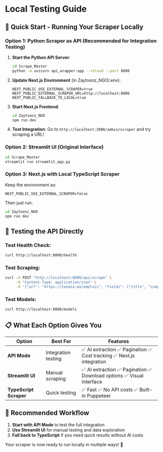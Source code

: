 # Local Testing Guide

## 🚀 Quick Start - Running Your Scraper Locally

### Option 1: Python Scraper as API (Recommended for Integration Testing)

1. **Start the Python API Server**:
   ```bash
   cd Scrape_Master
   python -m uvicorn api_wrapper:app --reload --port 8000
   ```

2. **Update Next.js Environment** (in Zaytoonz_NGO/.env):
   ```env
   NEXT_PUBLIC_USE_EXTERNAL_SCRAPER=true
   NEXT_PUBLIC_EXTERNAL_SCRAPER_URL=http://localhost:8000
   NEXT_PUBLIC_FALLBACK_TO_LOCAL=true
   ```

3. **Start Next.js Frontend**:
   ```bash
   cd Zaytoonz_NGO
   npm run dev
   ```

4. **Test Integration**: Go to `http://localhost:3000/admin/scraper` and try scraping a URL!

### Option 2: Streamlit UI (Original Interface)

```bash
cd Scrape_Master
streamlit run streamlit_app.py
```

### Option 3: Next.js with Local TypeScript Scraper

Keep the environment as:
```env
NEXT_PUBLIC_USE_EXTERNAL_SCRAPER=false
```

Then just run:
```bash
cd Zaytoonz_NGO
npm run dev
```

## 🧪 Testing the API Directly

### Test Health Check:
```bash
curl http://localhost:8000/health
```

### Test Scraping:
```bash
curl -X POST "http://localhost:8000/api/scrape" \
     -H "Content-Type: application/json" \
     -d '{"url": "https://tanmia.ma/emplois", "fields": ["title", "company", "location"]}'
```

### Test Models:
```bash
curl http://localhost:8000/models
```

## 📋 What Each Option Gives You

| Option | Best For | Features |
|--------|----------|----------|
| **API Mode** | Integration testing | ✅ AI extraction ✅ Pagination ✅ Cost tracking ✅ Next.js integration |
| **Streamlit UI** | Manual scraping | ✅ AI extraction ✅ Pagination ✅ Download options ✅ Visual interface |
| **TypeScript Scraper** | Quick testing | ✅ Fast ✅ No API costs ✅ Built-in Puppeteer |

## 🎯 Recommended Workflow

1. **Start with API Mode** to test the full integration
2. **Use Streamlit UI** for manual testing and data exploration  
3. **Fall back to TypeScript** if you need quick results without AI costs

Your scraper is now ready to run locally in multiple ways! 🎉 